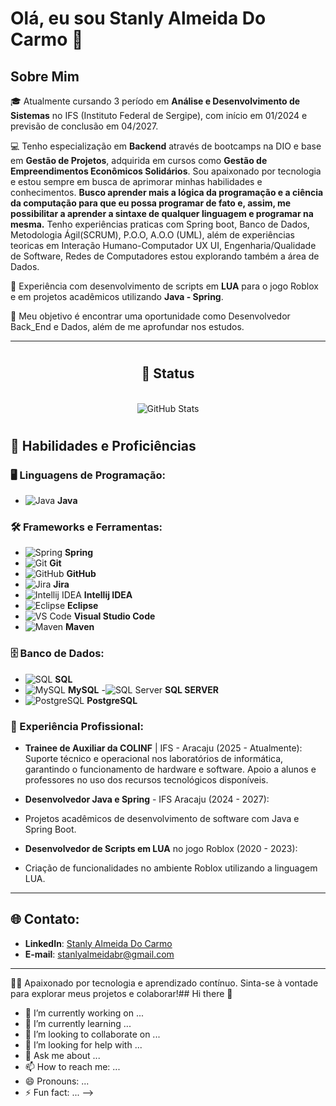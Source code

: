 # Olá, eu sou Stanly Almeida Do Carmo 👋

## Sobre Mim

🎓 Atualmente cursando 3 período em **Análise e Desenvolvimento de Sistemas** no IFS (Instituto Federal de Sergipe), com início em 01/2024 e previsão de conclusão em 04/2027.

💻 Tenho especialização em **Backend** através de bootcamps na DIO e base em **Gestão de Projetos**, adquirida em cursos como **Gestão de Empreendimentos Econômicos Solidários**.
Sou apaixonado por tecnologia e estou sempre em busca de aprimorar minhas habilidades e conhecimentos.
**Busco aprender mais a lógica da programação e a ciência da computação para que eu possa programar de fato e, assim, me possibilitar a aprender a sintaxe de qualquer linguagem e programar na mesma.**
Tenho experiências praticas com Spring boot, Banco de Dados, Metodologia Ágil(SCRUM), P.O.O, A.O.O (UML), além de experiências teoricas em Interação Humano-Computador UX UI, Engenharia/Qualidade de Software, Redes de Computadores  estou explorando também a área de Dados.

💼 Experiência com desenvolvimento de scripts em **LUA** para o jogo Roblox e em projetos acadêmicos utilizando **Java - Spring**.

🎯 Meu objetivo é encontrar uma oportunidade como Desenvolvedor Back_End e Dados, além de me aprofundar nos estudos.

---

<h1 align="center"></h1>

<h2 align="center"> 🔄 Status </h2><br>

<div align="center"><img src="https://github-readme-stats.vercel.app/api?username=Stanly1BR&show_icons=true&theme=tokyonight" alt="GitHub Stats" /></div>

<h1 align="center"></h1>

## 🚀 Habilidades e Proficiências

### 🖥️ Linguagens de Programação:
- ![Java](https://img.shields.io/badge/Java-007396?style=flat-square&logo=java&logoColor=white) **Java**

### 🛠️ Frameworks e Ferramentas:
- ![Spring](https://img.shields.io/badge/Spring-6DB33F?style=for-the-badge&logo=spring&logoColor=white) **Spring**
- ![Git](https://img.shields.io/badge/Git-F05032?style=flat-square&logo=git&logoColor=white) **Git**
- ![GitHub](https://img.shields.io/badge/GitHub-181717?style=flat-square&logo=github&logoColor=white) **GitHub**
- ![Jira](https://img.shields.io/badge/Jira-0052CC?style=for-the-badge&logo=Jira&logoColor=white) **Jira**
- ![Intellij IDEA](https://img.shields.io/badge/IntelliJ_IDEA-000000.svg?style=for-the-badge&logo=intellij-idea&logoColor=white) **Intellij IDEA**
- ![Eclipse](https://img.shields.io/badge/Eclipse-2C2255?style=flat-square&logo=eclipse&logoColor=white) **Eclipse**
- ![VS Code](https://img.shields.io/badge/VS%20Code-007ACC?style=flat-square&logo=visual-studio-code&logoColor=white) **Visual Studio Code**
- ![Maven](https://img.shields.io/badge/Maven-C71A36?style=for-the-badge&logo=apache-maven&logoColor=white) **Maven**

### 🗄️ Banco de Dados:
- ![SQL](https://img.shields.io/badge/SQL-003B57?style=flat-square&logo=database&logoColor=white) **SQL**
- ![MySQL](https://img.shields.io/badge/MySQL-4479A1?style=flat-square&logo=mysql&logoColor=white) **MySQL**
 -![SQL Server](https://img.shields.io/badge/Microsoft_SQL_Server-CC2927?style=for-the-badge&logo=microsoft-sql-server&logoColor=white) **SQL SERVER**
- ![PostgreSQL](https://img.shields.io/badge/PostgreSQL-316192?style=for-the-badge&logo=postgresql&logoColor=white) **PostgreSQL**

### 💼 Experiência Profissional:

- **Trainee de Auxiliar da COLINF** | IFS - Aracaju (2025 - Atualmente):
Suporte técnico e operacional nos laboratórios de informática, garantindo o funcionamento de hardware e software. 
Apoio a alunos e professores no uso dos recursos tecnológicos disponíveis.
  
- **Desenvolvedor Java e Spring** - IFS Aracaju (2024 - 2027):
-  Projetos acadêmicos de desenvolvimento de software com Java e Spring Boot.

- **Desenvolvedor de Scripts em LUA** no jogo Roblox (2020 - 2023):
-  Criação de funcionalidades no ambiente Roblox utilizando a linguagem LUA.
---

## 🌐 Contato:

- **LinkedIn**: [Stanly Almeida Do Carmo](https://www.linkedin.com/in/stanly-almeida-do-carmo/)
- **E-mail**: stanlyalmeidabr@gmail.com

---

👨‍💻 Apaixonado por tecnologia e aprendizado contínuo. Sinta-se à vontade para explorar meus projetos e colaborar!## Hi there 👋

- 🔭 I’m currently working on ...
- 🌱 I’m currently learning ...
- 👯 I’m looking to collaborate on ...
- 🤔 I’m looking for help with ...
- 💬 Ask me about ...
- 📫 How to reach me: ...
- 😄 Pronouns: ...
- ⚡ Fun fact: ...
-->
